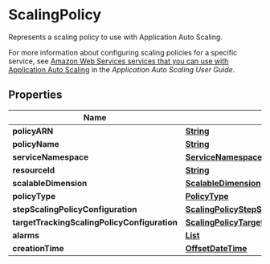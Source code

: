 

# ScalingPolicy

<p>Represents a scaling policy to use with Application Auto Scaling.</p> <p>For more information about configuring scaling policies for a specific service, see <a href=\"https://docs.aws.amazon.com/autoscaling/application/userguide/integrated-services-list.html\">Amazon Web Services services that you can use with Application Auto Scaling</a> in the <i>Application Auto Scaling User Guide</i>.</p>

## Properties

| Name | Type | Description | Notes |
|------------ | ------------- | ------------- | -------------|
|**policyARN** | [**String**](String.md) |  |  |
|**policyName** | [**String**](String.md) |  |  |
|**serviceNamespace** | [**ServiceNamespace**](ServiceNamespace.md) |  |  |
|**resourceId** | [**String**](String.md) |  |  |
|**scalableDimension** | [**ScalableDimension**](ScalableDimension.md) |  |  |
|**policyType** | [**PolicyType**](PolicyType.md) |  |  |
|**stepScalingPolicyConfiguration** | [**ScalingPolicyStepScalingPolicyConfiguration**](ScalingPolicyStepScalingPolicyConfiguration.md) |  |  [optional] |
|**targetTrackingScalingPolicyConfiguration** | [**ScalingPolicyTargetTrackingScalingPolicyConfiguration**](ScalingPolicyTargetTrackingScalingPolicyConfiguration.md) |  |  [optional] |
|**alarms** | [**List**](List.md) |  |  [optional] |
|**creationTime** | [**OffsetDateTime**](OffsetDateTime.md) |  |  |



